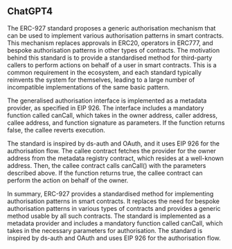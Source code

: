 ## ChatGPT4

The ERC-927 standard proposes a generic authorisation mechanism that can be used to implement various authorisation patterns in smart contracts. This mechanism replaces approvals in ERC20, operators in ERC777, and bespoke authorisation patterns in other types of contracts. The motivation behind this standard is to provide a standardised method for third-party callers to perform actions on behalf of a user in smart contracts. This is a common requirement in the ecosystem, and each standard typically reinvents the system for themselves, leading to a large number of incompatible implementations of the same basic pattern. 

The generalised authorisation interface is implemented as a metadata provider, as specified in EIP 926. The interface includes a mandatory function called canCall, which takes in the owner address, caller address, callee address, and function signature as parameters. If the function returns false, the callee reverts execution. 

The standard is inspired by ds-auth and OAuth, and it uses EIP 926 for the authorisation flow. The callee contract fetches the provider for the owner address from the metadata registry contract, which resides at a well-known address. Then, the callee contract calls canCall() with the parameters described above. If the function returns true, the callee contract can perform the action on behalf of the owner. 

In summary, ERC-927 provides a standardised method for implementing authorisation patterns in smart contracts. It replaces the need for bespoke authorisation patterns in various types of contracts and provides a generic method usable by all such contracts. The standard is implemented as a metadata provider and includes a mandatory function called canCall, which takes in the necessary parameters for authorisation. The standard is inspired by ds-auth and OAuth and uses EIP 926 for the authorisation flow.
